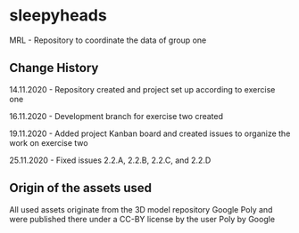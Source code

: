 # sleepyheads
MRL - Repository to coordinate the data of group one


## Change History 

14.11.2020 - Repository created and project set up according to exercise one

16.11.2020 - Development branch for exercise two created

19.11.2020 - Added project Kanban board and created issues to organize the work on exercise two

25.11.2020 - Fixed issues 2.2.A, 2.2.B, 2.2.C, and 2.2.D

## Origin of the assets used

All used assets originate from the 3D model repository Google Poly and were published there under a CC-BY license by the user Poly by Google
